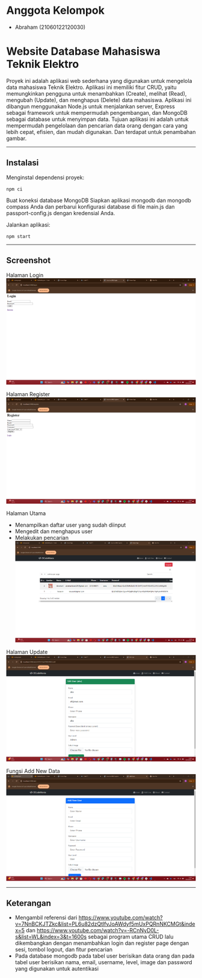 # Anggota Kelompok
- Abraham (21060122120030)

# Website Database Mahasiswa Teknik Elektro
Proyek ini adalah aplikasi web sederhana yang digunakan untuk mengelola data mahasiswa Teknik Elektro. Aplikasi ini memiliki fitur CRUD, yaitu memungkinkan pengguna untuk menambahkan (Create), melihat (Read), mengubah (Update), dan menghapus (Delete) data mahasiswa. Aplikasi ini dibangun menggunakan Node.js untuk menjalankan server, Express sebagai framework untuk mempermudah pengembangan, dan MongoDB sebagai database untuk menyimpan data. Tujuan aplikasi ini adalah untuk mempermudah pengelolaan dan pencarian data orang dengan cara yang lebih cepat, efisien, dan mudah digunakan. Dan terdapat untuk penambahan gambar.

---

## Instalasi

Menginstal dependensi proyek:

```shell
npm ci
```
Buat koneksi database MongoDB 
Siapkan aplikasi mongodb dan mongodb compass Anda dan perbarui konfigurasi database di file main.js dan passport-config.js dengan kredensial Anda.

Jalankan aplikasi:

```shell
npm start
```

---

## Screenshot
Halaman Login
![Login](image/login.png)

Halaman Register
![Register](image/register.png)

Halaman Utama
- Menampilkan daftar user yang sudah diinput
- Mengedit dan menghapus user
- Melakukan pencarian
![CRUD](image/halaman_crud.png)

Halaman Update
![Update](image/halaman_update.png)

Fungsi Add New Data
![Search](image/halaman_add.png)

---

## Keterangan
- Mengambil referensi dari https://www.youtube.com/watch?v=7NnBCKJTZkc&list=PL6u82dzQtlfvJoAWdyf5mUxPQRnNKCMGt&index=5 dan https://www.youtube.com/watch?v=-RCnNyD0L-s&list=WL&index=3&t=1600s sebagai program utama CRUD lalu dikembangkan dengan menambahkan login dan register page dengan sesi, tombol logout, dan fitur pencarian
- Pada database mongodb pada tabel user berisikan data orang dan pada tabel user berisikan nama, email, username, level, image dan password yang digunakan untuk autentikasi
